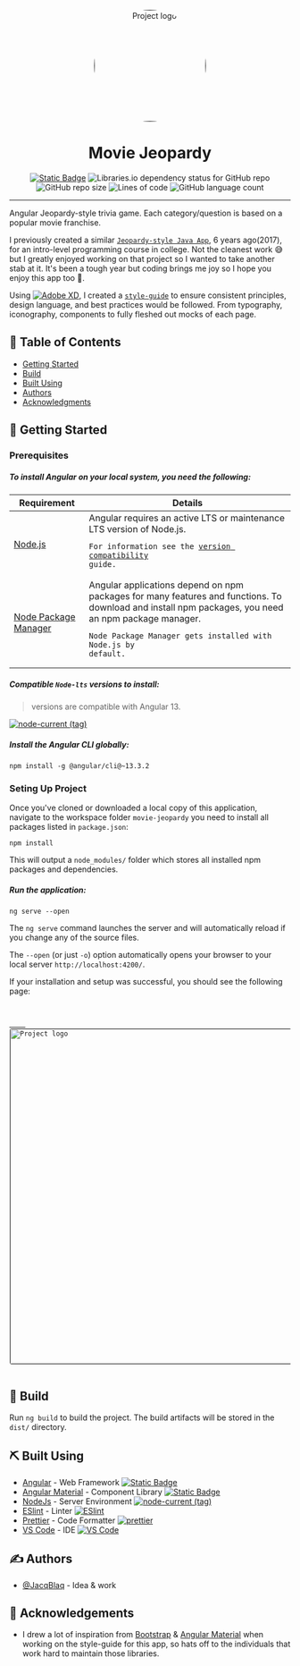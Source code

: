 <p align="center">
  <a href="" rel="noopener">
  <img width=200px height=200px style="border-radius: 50%;"
    src="https://i.imgur.com/8ykUyc6.png" alt="Project logo"></a>
</p>

<h1 align="center">Movie Jeopardy</h1>

<div align="center">

  [![Static Badge](https://img.shields.io/badge/angular-~13.3.2-c3002f?logo=angular)](https://github.com/angular/angular-cli)
  ![Libraries.io dependency status for GitHub repo](https://gitlab-badges.greenpeace.org/librariesio/github/JacqBlaq/movie-jeopardy)
  ![GitHub repo size](https://img.shields.io/github/repo-size/JacqBlaq/movie-jeopardy)
  ![Lines of code](https://img.shields.io/tokei/lines/github/JacqBlaq/movie-jeopardy)
  ![GitHub language count](https://gitlab-badges.greenpeace.org/github/languages/count/JacqBlaq/movie-jeopardy)

</div>

---

Angular Jeopardy-style trivia game. Each category/question is based on a popular movie franchise.

I previously created a similar [`Jeopardy-style Java App`](https://github.com/JacqBlaq/Jeopardy-Game), 6 years ago(2017), for an intro-level programming course in college. Not the cleanest work 😅 but I greatly enjoyed working on that project so I wanted to take another stab at it. It's been a tough year but coding brings me joy so I hope you enjoy this app too 🖤.

Using [![Adobe XD](https://img.shields.io/badge/Adobe%20XD-470137?logo=Adobe%20XD&logoColor=#FF61F6)](https://helpx.adobe.com/xd/user-guide.html), I created a [`style-guide`](https://xd.adobe.com/view/da7916d2-aba1-47ea-b84c-2813a6b1a10a-8f2a/screen/6e287aa6-aef6-443a-9629-fe6de065eb45) to ensure consistent principles, design language, and best practices would be followed. From typography, iconography, components to fully fleshed out mocks of each page.


## 📝 Table of Contents

- [Getting Started](#getting_started)
- [Build](#build)
- [Built Using](#built_using)
- [Authors](#authors)
- [Acknowledgments](#acknowledgement)

## 🏁 Getting Started <a name = "getting_started"></a>

<!-- These instructions will get you a copy of the project up and running on your local machine for development and testing purposes. See [deployment](#deployment) for notes on how to deploy the project on a live system. -->

### Prerequisites
##### To install Angular on your local system, you need the following:

Requirement | Details
------------|--------
[Node.js](https://nodejs.org/) | Angular requires an active LTS or maintenance LTS version of Node.js. <pre><code>For information see the [version compatibility](https://angular.io/guide/versions) guide.</code></pre> 
[Node Package Manager](https://www.npmjs.com/get-npm) | Angular applications depend on npm packages for many features and functions. To download and install npm packages, you need an npm package manager. <pre><code>Node Package Manager gets installed with Node.js by default.</code></pre>

##### Compatible `Node-lts` versions to install:

> versions are compatible with Angular 13.

[![node-current (tag)](https://gitlab-badges.greenpeace.org/node/v/@angular/cli/v13-lts)](https://nodejs.org/en/download/releases)

##### Install the Angular CLI globally:

```code
npm install -g @angular/cli@~13.3.2
```

### Seting Up Project

Once you've cloned or downloaded a local copy of this application, navigate to the workspace folder `movie-jeopardy` you need to install all packages listed in `package.json`:

```code
npm install
```
This will output a `node_modules/` folder which stores all installed npm packages and dependencies.


##### Run the application:

```code
ng serve --open
```
The `ng serve` command launches the server and will automatically reload if you change any of the source files.

The `--open` (or just `-o`) option automatically opens your browser to your local server `http://localhost:4200/`.


If your installation and setup was successful, you should see the following page:


<pre>
  <code>
    <a href="" rel="noopener">
    <img width=600px  style="border-radius: 4px; border: 1px solid #e1e1e1"
      src="https://i.imgur.com/kPQgk9G.png" alt="Project logo"></a>
  </code>
</pre>


## 🧰 Build <a name = "build"></a>

Run `ng build` to build the project. The build artifacts will be stored in the `dist/` directory.

## ⛏️ Built Using <a name = "built_using"></a>

- [Angular](https://www.angular.io/) - Web Framework [![Static Badge](https://img.shields.io/badge/angular-~13.3.2-c3002f?logo=angular)](https://github.com/angular/angular-cli)
- [Angular Material](https://expressjs.com/) - Component Library [![Static Badge](https://img.shields.io/badge/angular_material-~^13.3.9-3f51b5?logo=angular&logoColor=white)](https://github.com/angular/angular-cli)
- [NodeJs](https://nodejs.org/en/) - Server Environment [![node-current (tag)](https://gitlab-badges.greenpeace.org/node/v/@angular/cli/v13-lts)](https://nodejs.org/en/download/releases)
- [ESlint](https://eslint.org/) - Linter [![ESlint](https://img.shields.io/badge/eslint-^8.44.0-3A33D1?logo=eslint&logoColor=white)](https://eslint.org/docs/latest/)
- [Prettier](https://prettier.io/) - Code Formatter [![prettier](https://img.shields.io/badge/prettier-^2.8.8-ff69b4?logo=prettier&logoColor=white)](https://github.com/prettier/prettier)
- [VS Code](https://www.angular.io/) - IDE [![VS Code](https://img.shields.io/badge/Visual_Studio_Code-0078D4?logo=visual%20studio%20code&logoColor=white)](https://code.visualstudio.com/)

## ✍️ Authors <a name = "authors"></a>

- [@JacqBlaq](https://github.com/JacqBlaq) - Idea & work


## 🎉 Acknowledgements <a name = "acknowledgement"></a>

- I drew a lot of inspiration from [Bootstrap](https://getbootstrap.com/) & [Angular Material](https://material.angular.io/) when working on the style-guide for this app, so hats off to the individuals that work hard to maintain those libraries.

